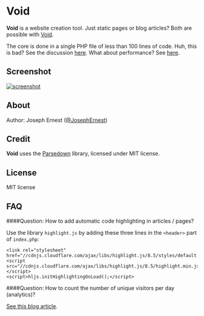 Void
====

**Void** is a website creation tool. Just static pages or blog articles? Both are possible with [Void](http://www.thisisvoid.org/).

The core is done in a single PHP file of less than 100 lines of code. Huh, this is bad? See the discussion [here](http://thisisvoid.org/article/03).
What about performance? See [here](http://thisisvoid.org/article/05-perf).

Screenshot
----

[![screenshot](http://gget.it/9p7avesy/1.jpg)](http://www.thisisvoid.org/demo/)

About
----

Author: Joseph Ernest ([@JosephErnest](http:/twitter.com/JosephErnest))

Credit
----

**Void** uses the [Parsedown](http://github.com/erusev/parsedown) library, licensed under MIT license.

License
----
MIT license

FAQ
----

####Question: How to add automatic code highlighting in articles / pages?

Use the library `highlight.js` by adding these three lines in the `<header>` part of `index.php`:

    <link rel="stylesheet" href="//cdnjs.cloudflare.com/ajax/libs/highlight.js/8.5/styles/default.min.css">
    <script src="//cdnjs.cloudflare.com/ajax/libs/highlight.js/8.5/highlight.min.js"></script>
    <script>hljs.initHighlightingOnLoad();</script>

####Question: How to count the number of unique visitors per day (analytics)?

[See this blog article](http://www.thisisvoid.org/article/simpleanalytics).
